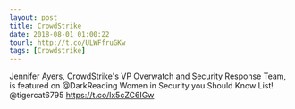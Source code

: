 ```yaml
---
layout: post
title: CrowdStrike
date: 2018-08-01 01:00:22
tourl: http://t.co/ULWFfruGKw
tags: [Crowdstrike]
---
```

Jennifer Ayers, CrowdStrike's VP Overwatch and Security Response Team, is featured on @DarkReading Women in Security you Should Know List! @tigercat6795 https://t.co/lx5cZC6IGw